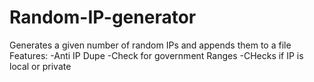 # Random-IP-generator
Generates a given number of random IPs and appends them to a file
Features:
  -Anti IP Dupe
  -Check for government Ranges
  -CHecks if IP is local or private
